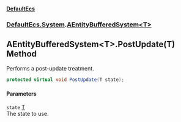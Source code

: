 #### [DefaultEcs](./index.md 'index')
### [DefaultEcs.System](./DefaultEcs-System.md 'DefaultEcs.System').[AEntityBufferedSystem&lt;T&gt;](./DefaultEcs-System-AEntityBufferedSystem-T-.md 'DefaultEcs.System.AEntityBufferedSystem&lt;T&gt;')
## AEntityBufferedSystem&lt;T&gt;.PostUpdate(T) Method
Performs a post-update treatment.  
```csharp
protected virtual void PostUpdate(T state);
```
#### Parameters
<a name='DefaultEcs-System-AEntityBufferedSystem-T--PostUpdate(T)-state'></a>
`state` [T](./DefaultEcs-System-AEntityBufferedSystem-T-.md#DefaultEcs-System-AEntityBufferedSystem-T--T 'DefaultEcs.System.AEntityBufferedSystem&lt;T&gt;.T')  
The state to use.  
  
